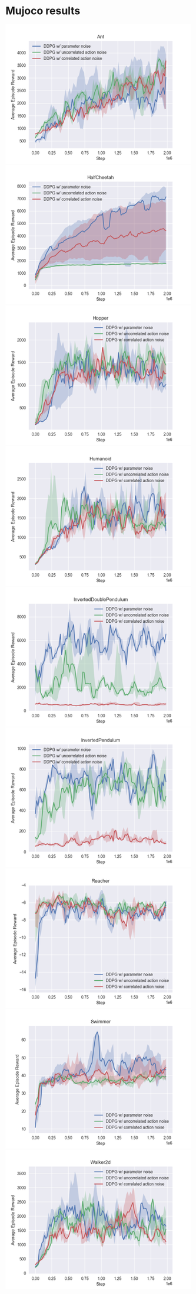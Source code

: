 # Mujoco results

![](figures/fig_ddpg_Ant.png)
![](figures/fig_ddpg_HalfCheetah.png)
![](figures/fig_ddpg_Hopper.png)
![](figures/fig_ddpg_Humanoid.png)
![](figures/fig_ddpg_InvertedDoublePendulum.png)
![](figures/fig_ddpg_InvertedPendulum.png)
![](figures/fig_ddpg_Reacher.png)
![](figures/fig_ddpg_Swimmer.png)
![](figures/fig_ddpg_Walker2d.png)
